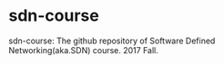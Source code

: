 # sdn-course
sdn-course: The github repository of Software Defined Networking(aka.SDN) course. 2017 Fall.
